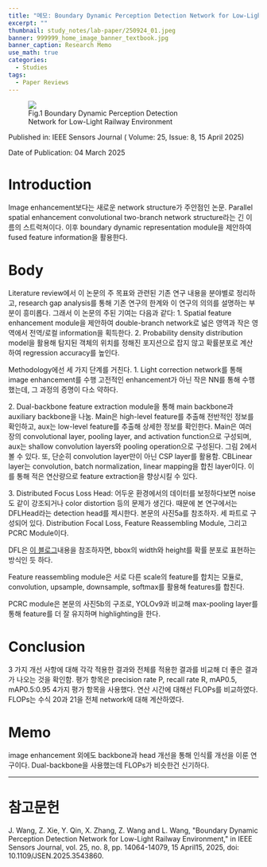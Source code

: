 ```yaml
---
title: "메모: Boundary Dynamic Perception Detection Network for Low-Light Railway Environment"
excerpt: ""
thumbnail: study_notes/lab-paper/250924_01.jpeg
banner: 999999_home_image_banner_textbook.jpg
banner_caption: Research Memo
use_math: true
categories:
  - Studies
tags:
  - Paper Reviews
---
```


<figure class="align-center" style="width: 60%">
  <a href="{{ site.url }}{{ site.baseurl }}/assets/images/study_notes/lab-paper/250924_01.jpeg">
  <img src="{{ site.url }}{{ site.baseurl }}/assets/images/study_notes/lab-paper/250924_01.jpeg">
  </a>
  <figcaption>
  Fig.1 Boundary Dynamic Perception Detection Network for Low-Light Railway Environment
  </figcaption>
</figure>

Published in: IEEE Sensors Journal ( Volume: 25, Issue: 8, 15 April 2025)

Date of Publication: 04 March 2025

# Introduction

Image enhancement보다는 새로운 network structure가 주안점인 논문. Parallel spatial enhancement convolutional two-branch network structure라는 긴 이름의 스트럭쳐이다. 이후 boundary dynamic representation module을 제안하여 fused feature information을 활용한다.

# Body

Literature review에서 이 논문의 주 목표와 관련된 기존 연구 내용을 분야별로 정리하고, research gap analysis를 통해 기존 연구의 한계와 이 연구의 의의를 설명하는 부분이 흥미롭다. 그래서 이 논문의 주된 기여는 다음과 같다:
1\. Spatial feature enhancement module을 제안하여 double-branch network로 넓은 영역과 작은 영역에서 전역/로컬 information을 획득한다.
2\. Probability density distribution model을 활용해 탐지된 객체의 위치를 정해진 포지션으로 잡지 않고 확률분포로 계산하여 regression accuracy를 높인다.

Methodology에선 세 가지 단계를 거친다.
1\. Light correction network를 통해 image enhancement를 수행
고전적인 enhancement가 아닌 작은 NN를 통해 수행했는데, 그 과정의 증명이 다소 약하다.

2\. Dual-backbone feature extraction module을 통해 main backbone과 auxiliary backbone을 나눔. Main은 high-level feature를 추출해 전반적인 정보를 확인하고, aux는 low-level feature를 추출해 상세한 정보를 확인한다. Main은 여러 장의 convolutional layer, pooling layer, and activation function으로 구성되며, aux는 shallow convolution layers와 pooling operation으로 구성된다. 그림 2에서 볼 수 있다. 또, 단순히 convolution layer만이 아닌 CSP layer를 활용함. CBLinear layer는 convolution, batch normalization, linear mapping을 합친 layer이다. 이를 통해 적은 연산량으로 feature extraction을 향상시킬 수 있다.

3\. Distributed Focus Loss Head: 어두운 환경에서의 데이터를 보정하다보면 noise도 같이 강조되거나 color distortion 등의 문제가 생긴다. 때문에 본 연구에서는 DFLHead라는 detection head를 제시한다. 본문의 사진5a를 참조하자. 세 파트로 구성되어 있다. Distribution Focal Loss, Feature Reassembling Module, 그리고 PCRC Module이다. 

DFL은 <a href="https://pajamacoder.tistory.com/74">이 블로그</a>내용을 참조하자면, bbox의 width와 height를 확률 분포로 표현하는 방식인 듯 하다.

Feature reassembling module은 서로 다른 scale의 feature를 합치는 모듈로, convolution, upsample, downsample, softmax를 활용해 features를 합친다.

PCRC module은 본문의 사진5b의 구조로, YOLOv9과 비교해 max-pooling layer를 통해 feature를 더 잘 유지하며 highlighting을 한다.

# Conclusion

3 가지 개선 사항에 대해 각각 적용한 결과와 전체를 적용한 결과를 비교해 더 좋은 결과가 나오는 것을 확인함. 평가 항목은 precision rate P, recall rate R, mAP0.5, mAP0.5:0.95 4가지 평가 항목을 사용했다. 연산 시간에 대해선 FLOPs를 비교하였다. FLOPs는 수식 20과 21을 전체 network에 대해 계산하였다.

# Memo

image enhancement 외에도 backbone과 head 개선을 통해 인식률 개선을 이룬 연구이다. Dual-backbone을 사용했는데 FLOPs가 비슷한건 신기하다.

---

# 참고문헌

J. Wang, Z. Xie, Y. Qin, X. Zhang, Z. Wang and L. Wang, "Boundary Dynamic Perception Detection Network for Low-Light Railway Environment," in IEEE Sensors Journal, vol. 25, no. 8, pp. 14064-14079, 15 April15, 2025, doi: 10.1109/JSEN.2025.3543860.